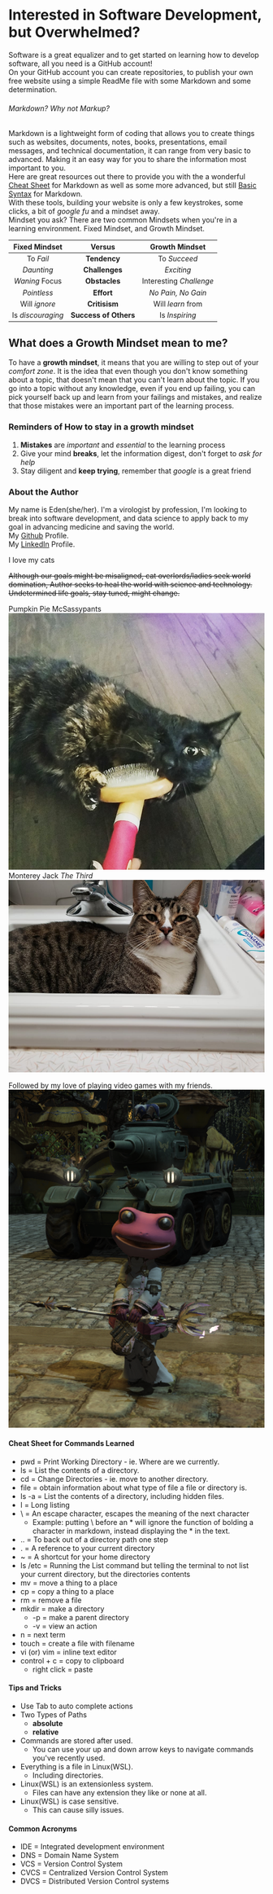 # Interested in Software Development, but Overwhelmed?

Software is a great equalizer and to get started on learning how to develop software, all you need is a GitHub account! <br>
On your GitHub account you can create repositories, to publish your own free website using a simple ReadMe file with some Markdown and some determination. <br>

###### Markdown? Why not Markup? 

Markdown is a lightweight form of coding that allows you to create things such as websites, documents, notes, books, presentations, email messages, and technical documentation, it can range from very basic to advanced. Making it an easy way for you to share the information most important to you. <br>
Here are great resources out there to provide you with the a wonderful [Cheat Sheet](https://www.markdownguide.org/cheat-sheet/) for Markdown as well as some more advanced, but still [Basic Syntax](https://www.markdownguide.org/basic-syntax/) for Markdown. <br> 
With these tools, building your website is only a few keystrokes, some clicks, a bit of *google fu* and a mindset away. <br>
Mindset you ask? There are two common Mindsets when you're in a learning environment. Fixed Mindset, and Growth Mindset. <br>

|Fixed Mindset| **Versus** |Growth Mindset|
|:---:|:---:| :---: |
|To *Fail*| **Tendency** |To *Succeed*|
|*Daunting*| **Challenges** |*Exciting*|
|*Waning* Focus| **Obstacles** |Interesting *Challenge*|
|*Pointless*| **Effort** |*No Pain, No Gain*|
|Will *ignore*| **Critisism** |Will *learn* from|
|Is *discouraging*| **Success of Others** |Is *Inspiring*|


## What does a Growth Mindset mean to me?

To have a **growth mindset**, it means that you are willing to step out of your <em>comfort zone</em>.
It is the idea that even though you don't know something about a topic, that doesn't mean that you can't learn about the topic. 
If you go into a topic without any knowledge, even if you end up failing, you can pick yourself back up and learn from your failings and mistakes, and realize that those mistakes were an important part of the learning process. 


### Reminders of How to stay in a growth mindset

1. **Mistakes** are <em>important</em> and <em>essential</em> to the learning process
2. Give your mind **breaks**, let the information digest, don't forget to <em>ask for help</em>
3. Stay diligent and **keep trying**, remember that <em>google</em> is a great friend <br>


### About the Author

My name is Eden(she/her). 
I'm a virologist by profession, I'm looking to break into software development, and data science to apply back to my goal in advancing medicine and saving the world. <br>
My [Github](https://github.com/eden-brekke) Profile. <br>
My [LinkedIn](https://www.linkedin.com/in/eden-brekke-b418a122a/) Profile. <br>


I love my cats <br>

~~Although our goals might be misaligned, cat overlords/ladies seek world domination, Author seeks to heal the world with science and technology. Undetermined life goals, stay tuned, might change.~~ <br>

Pumpkin Pie McSassypants <br>
![Pumpkin](237272219_1199336533884232_1302703919507046087_n.jpg) <br>
Monterey Jack <em>The Third</em> <br>
![Jack](268024169_1358846637886415_6077591389068869970_n.jpg) <br>

 

Followed by my love of playing video games with my friends. <br>
![Frog-Lalafell](bigscarytank.png) <br>


#### Cheat Sheet for Commands Learned

* pwd = Print Working Directory - ie. Where are we currently.
* ls = List the contents of a directory.
* cd = Change Directories - ie. move to another directory.
* file = obtain information about what type of file a file or directory is.
* ls -a = List the contents of a directory, including hidden files.
* l = Long listing
* \ = An escape character, escapes the meaning of the next character
  * Example: putting \ before an * will ignore the function of bolding a character in markdown, instead displaying the * in the text.
* .. = To back out of a directory path one step
* . = A reference to your current directory
* ~ = A shortcut for your home directory
* ls /etc = Running the List command but telling the terminal to not list your current directory, but the directories contents
* mv <source> <destination> = move a thing to a place
* cp <source> <destination> = copy a thing to a place
* rm <file> = remove a file
* mkdir = make a directory
  * -p = make a parent directory
  * -v = view an action
* n = next term
* touch <filename> = create a file with filename
* vi (or) vim = inline text editor
* control + c = copy to clipboard
  * right click = paste

#### Tips and Tricks
* Use Tab to auto complete actions 
* Two Types of Paths 
  * **absolute**
  * **relative**
* Commands are stored after used. 
  * You can use your up and down arrow keys to navigate commands you've recently used.
* Everything is a file in Linux(WSL). 
  * Including directories.
* Linux(WSL) is an extensionless system. 
  * Files can have any extension they like or none at all.
* Linux(WSL) is case sensitive. 
  * This can cause silly issues.

#### Common Acronyms
* IDE = Integrated development environment
* DNS = Domain Name System
* VCS = Version Control System
* CVCS = Centralized Version Control System
* DVCS = Distributed Version Control systems 
